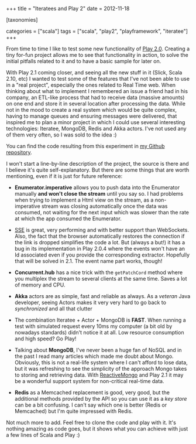 +++
title = "Iteratees and Play 2"
date = 2012-11-18

[taxonomies]

categories = ["scala"]
tags = ["scala", "play2", "playframework", "iteratee"]
+++

From time to time I like to test some new functionality of [Play 2.0](http://www.playframework.org/). Creating a tiny for-fun project allows me to see that functionality in action, to solve the initial pitfalls related to it and to have a basic sample for later on.

<!-- more -->

With Play 2.1 coming closer, and seeing all the new stuff in it (Slick, Scala 2.10, etc) I wanted to test some of the features that I've not been able to use in a "real project", especially the ones related to Real Time web. When thinking about what to implement I remembered an issue a friend had in his company, an ETL-like process that had to receive data (massive amounts) on one end and store it in several location after processing the data. While not in the mood to create a real system which would be quite complex, having to manage queues and ensuring messages were delivered, that inspired me to plan a minor project in which I could use several interesting technologies: Iteratee, MongoDB, Redis and Akka actors. I've not used any of them very often, so I was sold to the idea :)

You can find the code resulting from this experiment in [my Github repository](https://github.com/pvillega/iteratees-test).

I won't start a line-by-line description of the project, the source is there and I believe it's quite self-explanatory. But there are some things that are worth mentioning, even if it is just for future reference:

* **Enumerator.imperative** allows you to push data into the Enumerator manually **and won't close the stream** until you say so. I had problems when trying to implement a Html view on the stream, as a non-imperative stream was closing automatically once the data was consumed, not waiting for the next input which was slower than the rate at which the app consumed the Enumerator.

* [SSE](http://dev.w3.org/html5/eventsource/) is great, very performing and with better support than WebSockets. Also, the fact that the browser automatically restores the connection if the link is dropped simplifies the code a lot. But (always a but!) it has a bug in its implementation in Play 2.0.4 where the events won't have an Id associated even if you provide the corresponding extractor. Hopefully that will be solved in 2.1. The event name part works, though!

* **Concurrent.hub** has a nice trick with the `getPatchCord` method where you multiplex the stream to several clients at the same time. Saves a lot of memory and CPU.

* **Akka** actors are as simple, fast and reliable as always. As a *veteran* Java developer, seeing Actors makes it very very hard to go back to *synchronized* and all that clutter

* The combination Iteratee + Actor + MongoDB is **FAST**. When running a test with simulated request every 10ms my computer (a bit old by nowadays standards) didn't notice it at all. Low resource consumption and high speed? Go Play!

* Talking about **MongoDB**, I've never been a huge fan of NoSQL and in the past I read many articles which made me doubt about Mongo. Obviously, this is not a real-life system where I can't afford to lose data, but it was refreshing to see the simplicity of the approach Mongo takes to storing and retrieving data. With [ReactiveMongo](http://reactivemongo.org/) and Play 2.1 it may be a wonderful support system for non-critical real-time data.

* **Redis** as a Memcached replacement is good, very good, but the additional methods provided by the API so you can use it as a *key store* can be a bit confusing. I can't say which one is better (Redis or Memcached) but I'm quite impressed with Redis.

Not much more to add. Feel free to clone the code and play with it. It's nothing amazing as code goes, but it shows what you can achieve with just a few lines of Scala and Play :)
